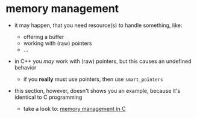 #	memory management

-   it may happen, that you need resource(s) to handle something, like:
    -   offering a buffer
    -   working with (raw) pointers
    -   ...

-   in C++ you *may* work with (raw) pointers, but this causes an undefined behavior
    -   if you **really** must use pointers, then use `smart_pointers`

-   this section, however, doesn't shows you an example, because it's identical to C programming
    -   take a look to: [memory management in C](https://github.com/ITWorks4U/programming_tutorials/tree/main/C/26_memory_management)